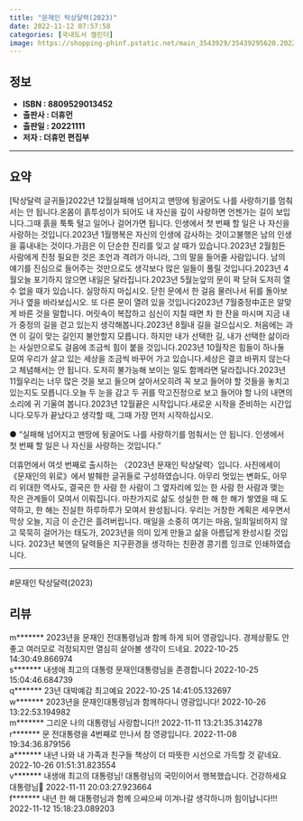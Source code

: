 ```yaml
---
title: "문재인 탁상달력(2023)"
date: 2022-11-12 07:57:58
categories: [국내도서 캘린더]
image: https://shopping-phinf.pstatic.net/main_3543929/35439295620.20221101095850.jpg
---
```


## **정보**

- **ISBN : 8809529013452**
- **출판사 : 더휴먼**
- **출판일 : 20221111**
- **저자 : 더휴먼 편집부**

------



## **요약**

[탁상달력 글귀들]2022년 12월실패해 넘어지고 맨땅에 뒹굴어도 나를 사랑하기를 멈춰서는 안 됩니다.온몸이 흙투성이가 되어도 내 자신을 깊이 사랑하면 언젠가는 길이 보입니다.그때 흙을 툭툭 털고 일어나 걸어가면 됩니다. 인생에서 첫 번째 할 일은 나 자신을 사랑하는 것입니다.2023년 1월행복은 자신의 인생에 감사하는 것이고불행은 남의 인생을 흉내내는 것이다.가끔은 이 단순한 진리를 잊고 살 때가 있습니다.2023년 2월힘든 사람에게 진정 필요한 것은 조언과 격려가 아니라, 그의 말을 들어줄 사람입니다. 남의 얘기를 진심으로 들어주는 것만으로도 생각보다 많은 일들이 풀릴 것입니다.2023년 4월오늘 포기하지 않으면 내일은 달라집니다.2023년 5월눈앞의 문이 꽉 닫혀 도저히 열 수 없을 때가 있습니다. 실망하지 마십시오. 닫힌 문에서 한 걸음 물러나서 뒤를 돌아보거나 옆을 바라보십시오. 또 다른 문이 열려 있을 것입니다2023년 7월중정中正은 알맞게 바른 것을 말합니다. 머릿속이 복잡하고 심신이 지칠 때면 차 한 잔을 마시며 지금 내가 중정의 길을 걷고 있는지 생각해봅니다.2023년 8월내 길을 걸으십시오. 처음에는 과연 이 길이 맞는 길인지 불안할지 모릅니다. 하지만 내가 선택한 길, 내가 선택한 삶이라는 사실만으로도 걸음에 조금씩 힘이 붙을 것입니다.2023년 10월작은 힘들이 하나둘 모여 우리가 살고 있는 세상을 조금씩 바꾸어 가고 있습니다.세상은 결코 바뀌지 않는다고 체념해서는 안 됩니다. 도저히 불가능해 보이는 일도 함께라면 달라집니다.2023년 11월우리는 너무 많은 것을 보고 들으며 살아서오히려 꼭 보고 들어야 할 것들을 놓치고 있는지도 모릅니다.오늘 두 눈을 감고 두 귀를 막고진정으로 보고 들어야 할 나의 내면의 소리에 귀 기울여 봅니다.2023년 12월끝은 시작입니다.새로운 시작을 준비하는 시간입니다.모두가 끝났다고 생각할 때, 그때 가장 먼저 시작하십시오.

● “실패해 넘어지고 맨땅에 뒹굴어도 나를 사랑하기를 멈춰서는 안 됩니다.
인생에서 첫 번째 할 일은 나 자신을 사랑하는 것입니다.”

더휴먼에서 여섯 번째로 출시하는 〈2023년 문재인 탁상달력〉입니다. 사진에세이 《문재인의 위로》에서 발췌한 글귀들로 구성하였습니다.
아무리 멋있는 변화도, 아무리 위대한 역사도, 결국은 한 사람 한 사람이 그 옆자리에 있는 한 사람 한 사람과 맺는 작은 관계들이 모여서 이뤄집니다. 마찬가지로 삶도 성실한 한 해 한 해가 쌓였을 때 도약하고, 한 해는 진실한 하루하루가 모여서 완성됩니다. 우리는 거창한 계획은 세우면서 막상 오늘, 지금 이 순간은 흘려버립니다. 매일을 소중히 여기는 마음, 일희일비하지 않고 묵묵히 걸어가는 태도가, 2023년을 의미 있게 만들고 삶을 아름답게 완성시킬 것입니다.
2023년 북엔의 달력들은 지구환경을 생각하는 친환경 콩기름 잉크로 인쇄하였습니다.



------

#문재인 탁상달력(2023)


## **리뷰** 

  m******* 2023년을 문재인 전대통령님과 함께 하게 되어 영광입니다. 경제상황도 안좋고 여러모로 걱정되지만 열심히 살아볼 생각이 드네요. 2022-10-25 14:30:49.866974 <br/>  s******* 내생애 최고의 대통령 문재인대통령님을 존경합니다 2022-10-25 15:04:46.684739 <br/>  q******* 23년 대박예감 최고예요 2022-10-25 14:41:05.132697 <br/>  w******* 2023년을 문재인대통령님과 함께하다니 영광입니다! 2022-10-26 13:22:53.194982 <br/>  m******* 그리운 나의 대통령님 사랑합니다!! 2022-11-11 13:21:35.314278 <br/>  r******* 문 전대통령을 4번째로 만나서 참 영광입니다. 2022-11-08 19:34:36.879156 <br/>  a******* 내년 나와 내 가족과 친구들 책상이 더 따뜻한 시선으로 가득할 것 같네요. 2022-10-26 01:51:31.823554 <br/>  v******* 내생애 최고의 대통령님! 대통령님의 국민이어서 행복했습니다.
건강하세요 대통령님💙 2022-11-11 20:03:27.923664 <br/>  f******* 내년 한 해 대통령님과 함께 으쌰으쌰 이겨나갈 생각하니까 힘이납니다!!! 2022-11-12 15:18:23.089203 <br/>